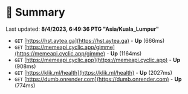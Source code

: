 # 📖 Summary
Last updated: **8/4/2023, 6:49:36 PTG "Asia/Kuala_Lumpur"**

- `GET` [https://hst.aytea.ga](https://hst.aytea.ga) - **Up** (666ms)
- `GET` [https://memeapi.cyclic.app/gimme](https://memeapi.cyclic.app/gimme) - **Up** (1164ms)
- `GET` [https://memeapi.cyclic.app](https://memeapi.cyclic.app) - **Up** (908ms)
- `GET` [https://klik.ml/health](https://klik.ml/health) - **Up** (2027ms)
- `GET` [https://dumb.onrender.com](https://dumb.onrender.com) - **Up** (774ms)
